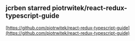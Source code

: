 ## jcrben starred piotrwitek/react-redux-typescript-guide
  
  [https://github.com/piotrwitek/react-redux-typescript-guide](https://github.com/piotrwitek/react-redux-typescript-guide)